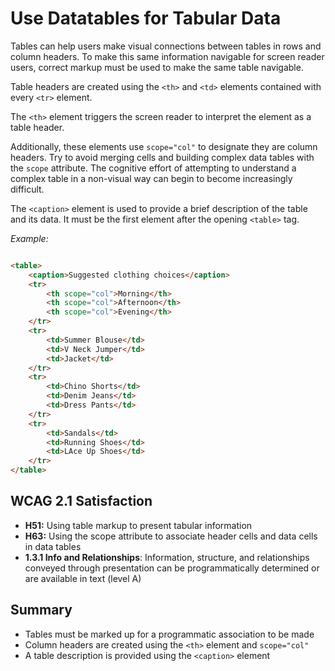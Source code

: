 # Use Datatables for Tabular Data

Tables can help users make visual connections between tables in rows and column headers. To make this same information navigable for screen reader users, correct markup must be used to make the same table navigable.


Table headers are created using the `<th>` and `<td>` elements contained with every `<tr>` element.


The `<th>` element triggers the screen reader to interpret the element as a table header.


Additionally, these elements use `scope="col"` to designate they are column headers. Try to avoid merging cells and building complex data tables with the `scope` attribute. The cognitive effort of attempting to understand a complex table in a non-visual way can begin to become increasingly difficult.


The `<caption>` element is used to provide a brief description of the table and its data. It must be the first element after the opening `<table>` tag.


_Example:_

```html

<table>
    <caption>Suggested clothing choices</caption>
    <tr>
        <th scope="col">Morning</th>
        <th scope="col">Afternoon</th>
        <th scope="col">Evening</th>
    </tr>
    <tr>
        <td>Summer Blouse</td>
        <td>V Neck Jumper</td>
        <td>Jacket</td>
    </tr>
    <tr>
        <td>Chino Shorts</td>
        <td>Denim Jeans</td>
        <td>Dress Pants</td>
    </tr>
    <tr>
        <td>Sandals</td>
        <td>Running Shoes</td>
        <td>LAce Up Shoes</td>
    </tr>
</table>

```


## WCAG 2.1 Satisfaction

- **H51:** Using table markup to present tabular information
- **H63:** Using the scope attribute to associate header cells and data cells in data tables
- **1.3.1 Info and Relationships**: Information, structure, and relationships conveyed through presentation can be programmatically determined or are available in text (level A)


## Summary

- Tables must be marked up for a programmatic association to be made
- Column headers are created using the `<th>` element and `scope="col"`
- A table description is provided using the `<caption>` element
